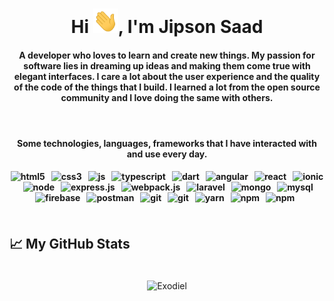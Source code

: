 <h1 align="center">Hi <img src="https://raw.githubusercontent.com/ABSphreak/ABSphreak/master/gifs/Hi.gif" width="40px" />, I'm Jipson Saad</h1>

<!-- <h5 align="center">About Me</h5> -->
<h4 align="center">A developer who loves to learn and create new things. My passion for software lies in dreaming up ideas and making them come true with elegant interfaces. I care a lot about the user experience and the quality of the code of the things that I build.
I learned a lot from the open source community and I love doing the same with others.<h4/>

<br>

<h4 align="center">Some technologies, languages, frameworks that I have interacted with and use every day.<h4/>
	
<p align="center">
	<img src="https://img.shields.io/badge/Html5-DD4B25?style=for-the-badge&logo=html5&logoColor=white" alt="html5" />&nbsp;&nbsp;
	<img src="https://img.shields.io/badge/Css3-1572B6?style=for-the-badge&logo=css3&logoColor" alt="css3" />&nbsp;&nbsp;
	<img src="https://img.shields.io/badge/JavaScript-F7DF1E?style=for-the-badge&logo=javascript&logoColor=black" alt="js" />&nbsp;&nbsp;
	<img src="https://img.shields.io/badge/Typescript-3178C6?style=for-the-badge&logo=typescript&logoColor=white" alt="typescript" />&nbsp;&nbsp;
	<img src="https://img.shields.io/badge/Dart-1C2834?style=for-the-badge&logo=dart&logoColor" alt="dart" />&nbsp;&nbsp;
	<img src="https://img.shields.io/badge/Angular-DD0031?style=for-the-badge&logo=angular&logoColor" alt="angular" />&nbsp;&nbsp;
	<img src="https://img.shields.io/badge/React JS-1C1C1C?style=for-the-badge&logo=react&logoColor" alt="react" />&nbsp;&nbsp;
	<img src="https://img.shields.io/badge/Ionic-0079BF?style=for-the-badge&logo=ionic&logoColor=white" alt="ionic" />&nbsp;&nbsp;
	<img src="https://img.shields.io/badge/node.js%20-339933.svg?&style=for-the-badge&logo=node.js&logoColor=white" alt="node" />&nbsp;&nbsp;
	<img src="https://img.shields.io/badge/express.js%20-%23000.svg?&style=for-the-badge&logo=express&logoColor=white" alt="express.js" />&nbsp;&nbsp;
	<img src="https://img.shields.io/badge/webpack-2F4C84.svg?&style=for-the-badge&logo=webpack&logoColor=white" alt="webpack.js" />&nbsp;&nbsp;
	<img src="https://img.shields.io/badge/laravel-FF2D20?style=for-the-badge&logo=laravel&logoColor=white" alt="laravel" />&nbsp;&nbsp;
	<img src="https://img.shields.io/badge/MongoDB-%234ea94b.svg?&style=for-the-badge&logo=mongodb&logoColor=white" alt="mongo" />&nbsp;&nbsp;
	<img src="https://img.shields.io/badge/MySQL-4479A1?style=for-the-badge&logo=mysql&logoColor=white" alt="mysql" />&nbsp;&nbsp;
	<img src="https://img.shields.io/badge/Firebase-ffca28?style=for-the-badge&logo=firebase&logoColor=black" alt="firebase" />&nbsp;&nbsp;
	<img src="https://img.shields.io/badge/postman-FF6C37?style=for-the-badge&logo=postman&logoColor=white" alt="postman" />&nbsp;&nbsp;
	<img src="https://img.shields.io/badge/git-F05032?style=for-the-badge&logo=git&logoColor=white" alt="git" />&nbsp;&nbsp;
	<img src="https://img.shields.io/badge/Visual Studio Code-007ACC?style=for-the-badge&logo=visualstudiocode&logoColor=white" alt="git" />&nbsp;&nbsp;
	<img src="https://img.shields.io/badge/yarn-2C8EBB?style=for-the-badge&logo=yarn&logoColor=white" alt="yarn" />&nbsp;&nbsp;
	<img src="https://img.shields.io/badge/npm-CB3837?style=for-the-badge&logo=npm&logoColor=white" alt="npm" />&nbsp;&nbsp;
	<img src="https://img.shields.io/badge/Terminal-4D4D4D?style=for-the-badge&logo=windows-terminal&logoColor=white" alt="npm" />&nbsp;&nbsp;
</p>

</br>

<h2 style="margin-top: 20px">
    📈 My GitHub Stats
</h2>

<p align="center"> <img src="https://github-readme-stats.vercel.app/api?username=Exodiel&show_icons=true&theme=gotham" alt="Exodiel" style="margin-top: 20px" />

</br>
